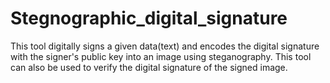 # Stegnographic_digital_signature

This tool digitally signs a given data(text) and encodes the digital signature with the signer's public key into an image using steganography.
This tool can also be used to verify the digital signature of the signed image. 
